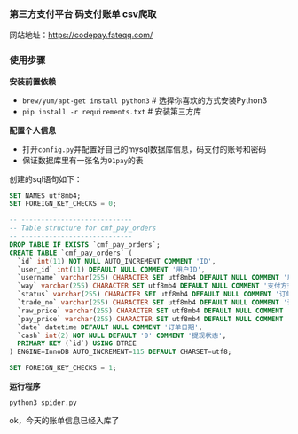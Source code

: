 ### 第三方支付平台 码支付账单 csv爬取

网站地址：https://codepay.fateqq.com/



### 使用步骤

**安装前置依赖**

* `brew/yum/apt-get install python3` # 选择你喜欢的方式安装Python3
* `pip install -r requirements.txt` # 安装第三方库


**配置个人信息**

* 打开`config.py`并配置好自己的mysql数据库信息，码支付的账号和密码
* 保证数据库里有一张名为`91pay`的表

创建的sql语句如下：

```sql
SET NAMES utf8mb4;
SET FOREIGN_KEY_CHECKS = 0;

-- ----------------------------
-- Table structure for cmf_pay_orders
-- ----------------------------
DROP TABLE IF EXISTS `cmf_pay_orders`;
CREATE TABLE `cmf_pay_orders` (
  `id` int(11) NOT NULL AUTO_INCREMENT COMMENT 'ID',
  `user_id` int(11) DEFAULT NULL COMMENT '用户ID',
  `username` varchar(255) CHARACTER SET utf8mb4 DEFAULT NULL COMMENT '用户名',
  `way` varchar(255) CHARACTER SET utf8mb4 DEFAULT NULL COMMENT '支付方式',
  `status` varchar(255) CHARACTER SET utf8mb4 DEFAULT NULL COMMENT '订单状态',
  `trade_no` varchar(255) CHARACTER SET utf8mb4 DEFAULT NULL COMMENT '订单号',
  `raw_price` varchar(255) CHARACTER SET utf8mb4 DEFAULT NULL COMMENT '申请价格',
  `pay_price` varchar(255) CHARACTER SET utf8mb4 DEFAULT NULL COMMENT '支付价格',
  `date` datetime DEFAULT NULL COMMENT '订单日期',
  `cash` int(2) NOT NULL DEFAULT '0' COMMENT '提现状态',
  PRIMARY KEY (`id`) USING BTREE
) ENGINE=InnoDB AUTO_INCREMENT=115 DEFAULT CHARSET=utf8;

SET FOREIGN_KEY_CHECKS = 1;
```


**运行程序**

`python3 spider.py`

ok，今天的账单信息已经入库了